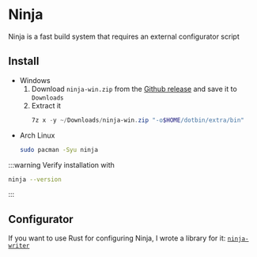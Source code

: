 # Ninja
Ninja is a fast build system that requires an external configurator script

## Install
- Windows
    1. Download `ninja-win.zip` from the [Github release](https://github.com/ninja-build/ninja/releases) and save it to `Downloads`
    2. Extract it
        ```powershell
        7z x -y ~/Downloads/ninja-win.zip "-o$HOME/dotbin/extra/bin"
        ```
- Arch Linux
    ```bash
    sudo pacman -Syu ninja
    ```
:::warning
Verify installation with
```bash
ninja --version
```
:::

## Configurator
If you want to use Rust for configuring Ninja, I wrote a library for it: [`ninja-writer`](https://docs.rs/ninja-writer)